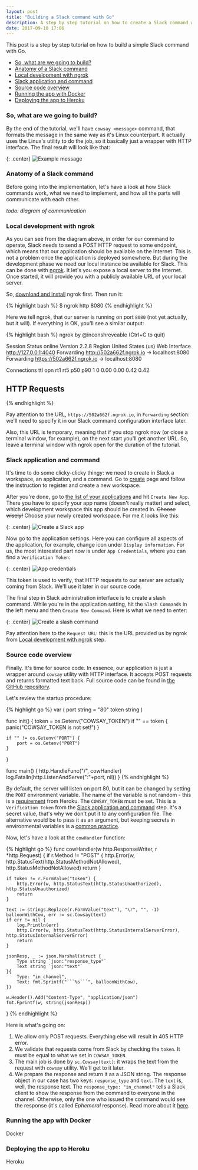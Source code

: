 ```yaml
---
layout: post
title: "Building a Slack command with Go"
description: A step by step tutorial on how to create a Slack command with Go and deploy it to Heroku
date: 2017-09-10 17:06
---
```


This post is a step by step tutorial on how to build a simple Slack command with Go.

* [So, what are we going to build?](#intro)
* [Anatomy of a Slack command](#overview)
* [Local development with ngrok](#local-dev)
* [Slack application and command](#slack-app)
* [Source code overview](#code)
* [Running the app with Docker](#docker)
* [Deploying the app to Heroku](#heroku)

### <a name="intro"></a> <a name="overview"></a> So, what are we going to build?

By the end of the tutorial, we'll have `cowsay <message>` command, that formats the message in the same way as it's Linux counterpart. It actually uses the Linux's utility to do the job, so it basically just a wrapper with HTTP interface. The final result will look like that:

{: .center}
![Example message](/static/img/posts/cowsay_final_result.png "Example message")

### <a name="overview"></a> Anatomy of a Slack command

Before going into the implementation, let's have a look at how Slack commands work, what we need to implement, and how all the parts will communicate with each other.

*todo: diagram of communication* 

### <a name="local-dev"></a> Local development with ngrok

As you can see from the diagram above, in order for our command to operate, Slack needs to send a POST HTTP request to some endpoint, which means that our application should be available on the Internet. This is not a problem once the application is deployed somewhere. But during the development phase we need our local instance be available for Slack. This can be done with [ngrok](https://ngrok.com). It let's you expose a local server to the Internet. Once started, it will provide you with a publicly available URL of your local server.

So, [download and install](https://ngrok.com/download) ngrok first. Then run it:

{% highlight bash %}
$ ngrok http 8080
{% endhighlight %}

Here we tell ngrok, that our server is running on port `8080` (not yet actually, but it will). If everything is OK, you'll see a similar output:

{% highlight bash %}
ngrok by @inconshreveable                                 (Ctrl+C to quit)

Session Status                online
Version                       2.2.8
Region                        United States (us)
Web Interface                 http://127.0.0.1:4040
Forwarding                    http://502a662f.ngrok.io -> localhost:8080
Forwarding                    https://502a662f.ngrok.io -> localhost:8080

Connections                   ttl     opn     rt1     rt5     p50     p90
                              1       0       0.00    0.00    0.42    0.42

HTTP Requests
-------------
{% endhighlight %}

Pay attention to the URL, `https://502a662f.ngrok.io`, in `Forwarding` section: we'll need to specify it in our Slack command configuration interface later.

Also, this URL is temporary, meaning that if you stop ngrok now (or close a terminal window, for example), on the next start you'll get another URL. So, leave a terminal window with ngrok open for the duration of the tutorial.

### <a name="slack-app"></a> Slack application and command

It's time to do some clicky-clicky thingy: we need to create in Slack a workspace, an application, and a command. Go to [create](https://slack.com/create) page and follow the instruction to register and create a new workspace.

After you're done, go to [the list of your applications](https://api.slack.com/apps) and hit `Create New App`. There you have to specify your app name (doesn't really matter) and select, which development workspace this app should be created in. ~~Choose wisely!~~ Choose your newly created workspace. For me it looks like this:

{: .center}
![Create a Slack app](/static/img/posts/create_a_slack_app.png "Create a Slack app")

Now go to the application settings. Here you can configure all aspects of the application, for example, change icon under `Display information`. For us, the most interested part now is under `App Credentials`, where you can find a `Verification Token`:

{: .center}
![App credentials](/static/img/posts/app_credentials.png "App credentials")

This token is used to verify, that HTTP requests to our server are actually coming from Slack. We'll use it later in our source code.

The final step in Slack administration interface is to create a slash command. While you're in the application setting, hit the `Slash Commands` in the left menu and then `Create New Command`. Here is what we need to enter:

{: .center}
![Create a slash command](/static/img/posts/create_slash_command.png "Create a slash command")

Pay attention here to the `Request URL`: this is the URL provided us by ngrok from [Local development with ngrok](#local-dev) step.

### <a name="code"></a> Source code overview

Finally. It's time for source code. In essence, our application is just a wrapper around `cowsay` utility with HTTP interface. It accepts POST requests and returns formatted text back. Full source code can be found in [the GitHub repository](https://github.com/kalimatas/slack-cowbot). 

Let's review the startup procedure:

{% highlight go %}
var (
	port  string = "80"
	token string
)

func init() {
	token = os.Getenv("COWSAY_TOKEN")
	if "" == token {
		panic("COWSAY_TOKEN is not set!")
	}

	if "" != os.Getenv("PORT") {
		port = os.Getenv("PORT")
	}
}

func main() {
	http.HandleFunc("/", cowHandler)
	log.Fatalln(http.ListenAndServe(":"+port, nil))
}
{% endhighlight %}

By default, the server will listen on port 80, but it can be changed by setting the `PORT` environment variable. The name of the variable is not random - this is a [requirement](https://devcenter.heroku.com/articles/container-registry-and-runtime#dockerfile-commands-and-runtime) from Heroku. The `COWSAY_TOKEN` must be set. This is a `Verification Token` from the [Slack application and command](#slack-app) step. It's a secret value, that's why we don't put it to any configuration file. The alternative would be to pass it as an argument, but keeping secrets in environmental variables is a [common practice](https://12factor.net/config).

Now, let's have a look at the `cowHandler` function:

{% highlight go %}
func cowHandler(w http.ResponseWriter, r *http.Request) {
	if r.Method != "POST" {
		http.Error(w, http.StatusText(http.StatusMethodNotAllowed), http.StatusMethodNotAllowed)
		return
	}

	if token != r.FormValue("token") {
		http.Error(w, http.StatusText(http.StatusUnauthorized), http.StatusUnauthorized)
		return
	}

	text := strings.Replace(r.FormValue("text"), "\r", "", -1)
	balloonWithCow, err := sc.Cowsay(text)
	if err != nil {
		log.Println(err)
		http.Error(w, http.StatusText(http.StatusInternalServerError), http.StatusInternalServerError)
		return
	}

	jsonResp, _ := json.Marshal(struct {
		Type string `json:"response_type"`
		Text string `json:"text"`
	}{
		Type: "in_channel",
		Text: fmt.Sprintf("```%s```", balloonWithCow),
	})

	w.Header().Add("Content-Type", "application/json")
	fmt.Fprintf(w, string(jsonResp))
}
{% endhighlight %}

Here is what's going on:

1. We allow only POST requests. Everything else will result in 405 HTTP error.
2. We validate that requests come from Slack by checking the `token`. It must be equal to what we set in `COWSAY_TOKEN`.
3. The main job is done by `sc.Cowsay(text)`: it wraps the text from the request with `cowsay` utility. We'll get to it later.
4. We prepare the response and return it as a JSON string. The response object in our case has two keys: `response_type` and `text`. The `text` is, well, the response text. The `response_type: "in_channel"` tells a Slack client to show the response from the command to everyone in the channel. Otherwise, only the one who issued the command would see the response (it's called *Ephemeral* response). Read more about it [here](https://api.slack.com/slash-commands#responding_to_a_command).

### <a name="docker"></a> Running the app with Docker

Docker

### <a name="heroku"></a> Deploying the app to Heroku

Heroku
